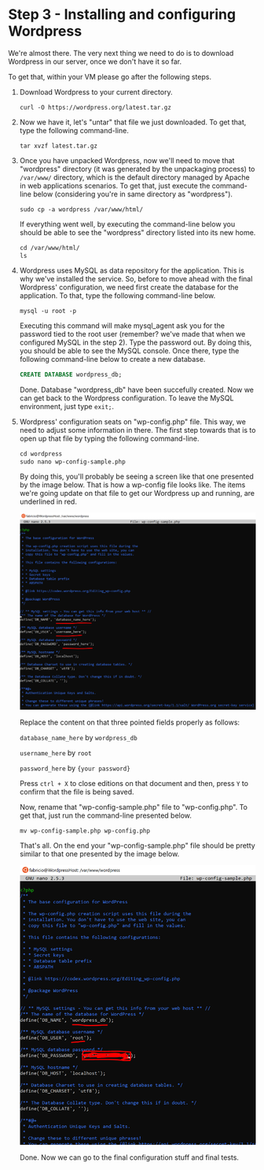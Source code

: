 # Step 3 - Installing and configuring Wordpress

We're almost there. The very next thing we need to do is to download Wordpress in our server, once we don't have it so far.

To get that, within your VM please go after the following steps.

1) Download Wordpress to your current directory.

    ```shell
    curl -O https://wordpress.org/latest.tar.gz
    ```

2) Now we have it, let's "untar" that file we just downloaded. To get that, type the following command-line.

    ```shell	
    tar xvzf latest.tar.gz
    ```

3) Once you have unpacked Wordpress, now we'll need to move that "wordpress" directory (it was generated by the unpackaging process) to <code>/var/www/</code> directory, which is the default directory managed by Apache in web applications scenarios. To get that, just execute the command-line below (considering you're in same directory as "wordpress").

    ```shell
    sudo cp -a wordpress /var/www/html/
    ```

    If everything went well, by executing the command-line below you should be able to see the "wordpress" directory listed into its new home.

    ```shell
    cd /var/www/html/
    ls
    ```

4) Wordpress uses MySQL as data repository for the application. This is why we've installed the service. So, before to move ahead with the final Wordpress' configuration, we need first create the database for the application. To that, type the following command-line below.

    ```shell
    mysql -u root -p
    ```

    Executing this command will make mysql_agent ask you for the password tied to the root user (remember? we've made that when we configured MySQL in the step 2). Type the password out. By doing this, you should be able to see the MySQL console. Once there, type the following command-line below to create a new database.

    ```sql
    CREATE DATABASE wordpress_db;
    ```

    Done. Database "wordpress_db" have been succefully created. Now we can get back to the Wordpress configuration. To leave the MySQL environment, just type <code>exit;</code>.

5) Wordpress' configuration seats on "wp-config.php" file. This way, we need to adjust some information in there. The first step towards that is to open up that file by typing the following command-line.

    ```shell
    cd wordpress
    sudo nano wp-config-sample.php
    ```

    By doing this, you'll probably be seeing a screen like that one presented by the image below. That is how a wp-config file looks like. The items we're going update on that file to get our Wordpress up and running, are underlined in red.

    <img src="https://raw.githubusercontent.com/AzureForEducation/demo-wordpressvm/master/images/wordpress-vm-nano.PNG" width="600" />

    Replace the content on that three pointed fields properly as follows:

    <code>database_name_here</code> by <code>wordpress_db</code>

    <code>username_here</code> by <code>root</code>

    <code>password_here</code> by <code>{your password}</code>

    Press <code>ctrl + X</code> to close editions on that document and then, press <code>Y</code> to confirm that the file is being saved.

    Now, rename that "wp-config-sample.php" file to "wp-config.php". To get that, just run the command-line presented below.

    ```shell
    mv wp-config-sample.php wp-config.php
    ```
    
    That's all. On the end your "wp-config-sample.php" file should be pretty similar to that one presented by the image below.

    <img src="https://raw.githubusercontent.com/AzureForEducation/demo-wordpressvm/master/images/wordpress-new-wp-config.PNG" width="480" />

    Done. Now we can go to the final configuration stuff and final tests.